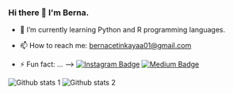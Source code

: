 ### Hi there 👋 I'm Berna.


- 🌱 I’m currently learning Python and R programming languages.
- 📫 How to reach me: bernacetinkayaa01@gmail.com

- ⚡ Fun fact: ...
-->
[![Instagram Badge](https://img.shields.io/badge/-Instagram-C13584?style=flat-quare&labelColor=C13584&logo=instagram&logoColor=white&link=link)](https://www.instagram.com/bernaceetinkaya/?hl=tr)
[![Medium Badge](https://img.shields.io/badge/-Medium-757575?style=flat-quare&labelColor=757575&logo=Medium&logoColor=white&link=link)](https://medium.com/@bernacetinkayaa01)

![Github stats 1](https://github-readme-stats.vercel.app/api?username=bernacetinkaya&show_icons=true&theme=gradient) 
![Github stats 2](https://github-readme-stats.vercel.app/api?username=bernacetinkaya&show_icons=true&theme=radical)

